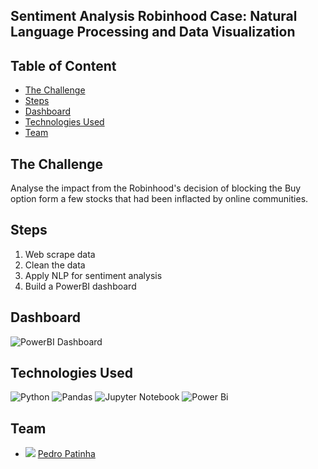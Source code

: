 ## Sentiment Analysis Robinhood Case: Natural Language Processing and Data Visualization

## Table of Content
  * [The Challenge](#The-Challenge)
  * [Steps](#steps)
  * [Dashboard](#dashboard)
  * [Technologies Used](#technologies-used)
  * [Team](#team)

## The Challenge
Analyse the impact from the Robinhood's decision of blocking the Buy option form a few stocks that had been inflacted by online communities.

## Steps
1. Web scrape data
2. Clean the data
3. Apply NLP for sentiment analysis
4. Build a PowerBI dashboard

## Dashboard
![PowerBI Dashboard](https://user-images.githubusercontent.com/64651800/176485603-f1effe7a-871e-48db-afb5-37390c7b5fd6.jpg)

## Technologies Used

![Python](https://img.shields.io/badge/python-3670A0?style=for-the-badge&logo=python&logoColor=ffdd54) ![Pandas](https://img.shields.io/badge/pandas-%23150458.svg?style=for-the-badge&logo=pandas&logoColor=white) ![Jupyter Notebook](https://img.shields.io/badge/jupyter-%23FA0F00.svg?style=for-the-badge&logo=jupyter&logoColor=white) ![Power Bi](https://img.shields.io/badge/power_bi-F2C811?style=for-the-badge&logo=powerbi&logoColor=black)


## Team
  * <img src="https://img.icons8.com/color/30/000000/linkedin.png"/> [Pedro Patinha](https://www.linkedin.com/in/pedromaiapatinha/)
